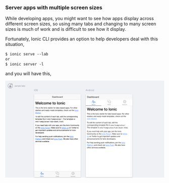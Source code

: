 ### Server apps with multiple screen sizes

While developing apps, you might want to see how apps display across different screen sizes, so using many tabs and changing to many screen sizes is much of work and is difficult to see how it display.

Fortunately, Ionic CLI provides an option to help developers deal with this situation,

```
$ ionic serve --lab
or
$ ionic server -l
```

and you will have this,

![Illustration of ionic lab command](img/ionic-lab.png)
